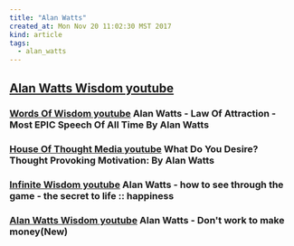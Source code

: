 ```yaml
---
title: "Alan Watts"
created_at: Mon Nov 20 11:02:30 MST 2017
kind: article
tags:
  - alan_watts
---
```


<h2>
  <a href="https://www.youtube.com/channel/UCDUjxrkaAnUL729jtbRNs3g/videos" target="_blank">Alan Watts Wisdom youtube</a>
</h2>

<h3>
  <a href="https://www.youtube.com/watch?v=hK_yGDn6BVQ" target="_blank">Words Of Wisdom youtube</a>
  Alan Watts - Law Of Attraction - Most EPIC Speech Of All Time By Alan Watts
</h3>

<h3>
  <a href="https://www.youtube.com/watch?v=VCFB4jSgTMw" target="_blank">House Of Thought Media youtube</a>
  What Do You Desire? Thought Provoking Motivation: By Alan Watts
</h3>

<h3>
  <a href="https://www.youtube.com/watch?v=_h-FswIACKE" target="_blank">Infinite Wisdom youtube</a>
  Alan Watts - how to see through the game - the secret to life :: happiness
</h3>

<h3>
  <a href="https://www.youtube.com/watch?v=yYrLnzL3PAY" target="_blank">Alan Watts Wisdom youtube</a>
  Alan Watts - Don't work to make money(New)
</h3>

<!--
html boilerplate
<a href="" target="_blank"></a>
<a name=""></a>
<img src="" width="400px">
<ul>
  <li></li>
</ul>
<pre>
</pre>
<p style="margin-bottom: 2em;"></p>
<hr style="border: 0; height: 3px; background: #333; background-image: linear-gradient(to right, #ccc, #333, #ccc);">
<pre><code>
</code></pre>
<math xmlns='http://www.w3.org/1998/Math/MathML' display='block'>
</math>
-->
